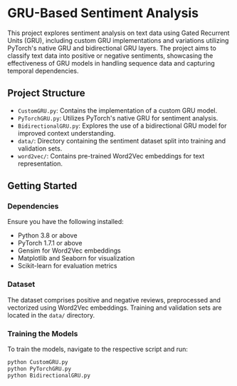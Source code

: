 # GRU-Based Sentiment Analysis

This project explores sentiment analysis on text data using Gated Recurrent Units (GRU), including custom GRU implementations and variations utilizing PyTorch's native GRU and bidirectional GRU layers. The project aims to classify text data into positive or negative sentiments, showcasing the effectiveness of GRU models in handling sequence data and capturing temporal dependencies.

## Project Structure

- `CustomGRU.py`: Contains the implementation of a custom GRU model.
- `PyTorchGRU.py`: Utilizes PyTorch's native GRU for sentiment analysis.
- `BidirectionalGRU.py`: Explores the use of a bidirectional GRU model for improved context understanding.
- `data/`: Directory containing the sentiment dataset split into training and validation sets.
- `word2vec/`: Contains pre-trained Word2Vec embeddings for text representation.

## Getting Started

### Dependencies

Ensure you have the following installed:
- Python 3.8 or above
- PyTorch 1.7.1 or above
- Gensim for Word2Vec embeddings
- Matplotlib and Seaborn for visualization
- Scikit-learn for evaluation metrics

### Dataset

The dataset comprises positive and negative reviews, preprocessed and vectorized using Word2Vec embeddings. Training and validation sets are located in the `data/` directory.

### Training the Models

To train the models, navigate to the respective script and run:

```bash
python CustomGRU.py
python PyTorchGRU.py
python BidirectionalGRU.py
